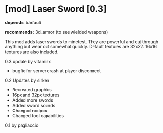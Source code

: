 [mod] Laser Sword [0.3]
=======================

**depends:** idefault

**recommends:** 3d_armor (to see wielded weapons)


This mod adds laser swords to minetest. They are powerful and cut through anything but wear out somewhat quickly. Default textures are 32x32. 16x16 textures are also included.

0.3 update by vitaminx
  - bugfix for server crash at player disconnect

0.2 Updates by sirken
  - Recreated graphics
  - 16px and 32px textures
  - Added more swords
  - Added sword sounds
  - Changed recipes
  - Changed tool capabilities 

0.1 by pagliaccio
